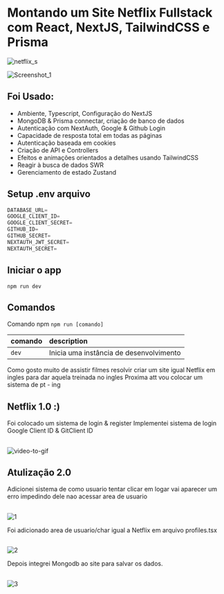  
# Montando um Site Netflix Fullstack com React, NextJS, TailwindCSS e Prisma

![netflix_s](https://user-images.githubusercontent.com/88254614/226807565-1379a94f-ead4-4702-a79a-e381bfab612f.png)

![Screenshot_1](https://user-images.githubusercontent.com/88254614/227362334-165c91d1-f917-40dc-8b69-2d1c8f73d83a.png)


## Foi Usado:

- Ambiente, Typescript, Configuração do NextJS
- MongoDB & Prisma connectar, criação de banco de dados
- Autenticação com NextAuth, Google & Github Login
- Capacidade de resposta total em todas as páginas
- Autenticação baseada em cookies
- Criação de API e Controllers
- Efeitos e animações orientados a detalhes usando TailwindCSS
- Reagir à busca de dados SWR
- Gerenciamento de estado Zustand

## Setup .env arquivo

```js
DATABASE_URL=
GOOGLE_CLIENT_ID=
GOOGLE_CLIENT_SECRET=
GITHUB_ID=
GITHUB_SECRET=
NEXTAUTH_JWT_SECRET=
NEXTAUTH_SECRET=
```
 
## Iniciar o app

```shell or bash..
npm run dev
```

## Comandos 

Comando npm `npm run [comando]`

| comando         | description                              |
| :-------------- | :--------------------------------------- |
| `dev`           | Inicia uma instância de desenvolvimento  |

Como gosto muito de assistir filmes resolvir criar um site igual Netflix em ingles para dar aquela treinada no ingles
Proxima att vou colocar um sistema de pt - ing

## Netflix 1.0 :)
Foi colocado um sistema de login & register 
Implementei sistema de login Google Client ID & GitClient ID

##
![video-to-gif](https://user-images.githubusercontent.com/88254614/226805657-dbad4c8a-bbce-40aa-a2b2-1d62acc98c9d.gif)


## Atulização 2.0 

Adicionei sistema de como usuario tentar clicar em logar vai aparecer um erro impedindo dele nao acessar area de usuario

##
![1](https://user-images.githubusercontent.com/88254614/227362260-dd78c210-e516-4206-9875-04aed3a27748.gif)

Foi adicionado area de usuario/char igual a Netflix em arquivo profiles.tsx 

##
![2](https://user-images.githubusercontent.com/88254614/227362289-32f0ebdb-2e1a-441f-b284-dd8ec266b242.gif)

Depois integrei Mongodb ao site para salvar os dados.

##
![3](https://user-images.githubusercontent.com/88254614/227362300-74d773b0-e763-4567-8539-152d527c5565.gif)
